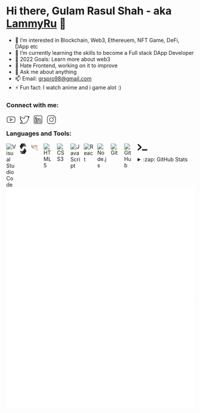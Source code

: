# Hi there, Gulam Rasul Shah - aka [LammyRu][youtube] 👋 

- 👀 I’m interested in Blockchain, Web3, Ethereuem, NFT Game, DeFi, DApp etc
- 🌱 I’m currently learning the skills to become a Full stack DApp Developer
- 🥅 2022 Goals: Learn more about web3
- 🤔 Hate Frontend, working on it to improve
- 💬 Ask me about anything
- 📫 Email: grspro98@gmail.com
- ⚡ Fun fact: I watch anime and i game alot :)

### Connect with me:

[<img align="left" alt="Youtube" width="26px" src="./img/youtube.svg" style="padding-right:10px;" />](https://youtube.com/lammyru)
&nbsp;&nbsp;
[<img align="left" alt="Twitter" width="26px" src="./img/twitter.svg" style="padding-right:10px;" />](https://twitter.com/grspro98)
&nbsp;&nbsp;
[<img align="left" alt="LinkedIn" width="26px" src="./img/linkedin.svg" style="padding-right:10px;" />](https://www.linkedin.com/in/gulam-rasul-shah-593b9a228/)
&nbsp;&nbsp;
[<img align="left" alt="instagram" width="26px" src="./img/instagram.svg" style="padding-right:10px;" />](https://instagram.com/lammyru)



### Languages and Tools:

<img align="left" alt="Visual Studio Code" width="26px" src="https://cdn.jsdelivr.net/gh/devicons/devicon/icons/vscode/vscode-original.svg" style="padding-right:10px;" />
<img align="left" alt="Solidity" width="18px" src="./img/solidity.svg" style="padding-right:10px;" />
<img align="left" alt="Web3" width="26px" src="/img/web3.svg" style="padding-right:10px;" />
<img align="left" alt="HTML5" width="26px" src="https://cdn.jsdelivr.net/gh/devicons/devicon/icons/html5/html5-original.svg" style="padding-right:10px;" />
<img align="left" alt="CSS3" width="26px" src="https://cdn.jsdelivr.net/gh/devicons/devicon/icons/css3/css3-original.svg" style="padding-right:10px;" />
<img align="left" alt="JavaScript" width="26px" src="https://cdn.jsdelivr.net/gh/devicons/devicon/icons/javascript/javascript-original.svg" style="padding-right:10px;" />
<img align="left" alt="React" width="26px" src="https://cdn.jsdelivr.net/gh/devicons/devicon/icons/react/react-original.svg" style="padding-right:10px;" />
<img align="left" alt="Node.js" width="26px" src="https://cdn.jsdelivr.net/gh/devicons/devicon/icons/nodejs/nodejs-original.svg" style="padding-right:10px;" />
<img align="left" alt="Git" width="26px" src="https://cdn.jsdelivr.net/gh/devicons/devicon/icons/git/git-original.svg" style="padding-right:10px;" />
<img align="left" alt="GitHub" width="26px" src="https://user-images.githubusercontent.com/3369400/139448065-39a229ba-4b06-434b-bc67-616e2ed80c8f.png" style="padding-right:10px;" />
<img align="left" alt="Terminal" width="26px" src="./img/terminal.svg" />

<br />
<br />

<details>
  <summary>:zap: GitHub Stats</summary>  
</details>
  
 ![](https://github.com/grsLammy/github-stats-transparent/blob/output/generated/overview.svg)
 ![](https://github.com/grsLammy/github-stats-transparent/blob/output/generated/languages.svg)




[youtube]: https://youtube.com/lammyru
